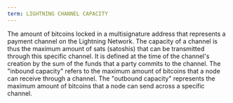 ```yaml
---
term: LIGHTNING CHANNEL CAPACITY
---
```


The amount of bitcoins locked in a multisignature address that represents a payment channel on the Lightning Network. The capacity of a channel is thus the maximum amount of sats (satoshis) that can be transmitted through this specific channel. It is defined at the time of the channel's creation by the sum of the funds that a party commits to the channel. The "inbound capacity" refers to the maximum amount of bitcoins that a node can receive through a channel. The "outbound capacity" represents the maximum amount of bitcoins that a node can send across a specific channel.